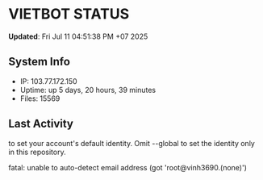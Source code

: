 # VIETBOT STATUS
**Updated**: Fri Jul 11 04:51:38 PM +07 2025

## System Info
- IP: 103.77.172.150
- Uptime: up 5 days, 20 hours, 39 minutes
- Files: 15569

## Last Activity

to set your account's default identity.
Omit --global to set the identity only in this repository.

fatal: unable to auto-detect email address (got 'root@vinh3690.(none)')
